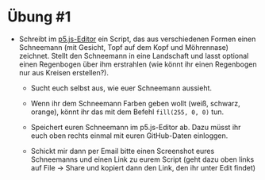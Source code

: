 # Übung #1

* Schreibt im [p5.js-Editor](https://editor.p5js.org/) ein Script, das aus verschiedenen Formen einen Schneemann (mit Gesicht, Topf auf dem Kopf und Möhrennase) zeichnet. Stellt den Schneemann in eine Landschaft und lasst optional einen Regenbogen über ihm erstrahlen (wie könnt ihr einen Regenbogen nur aus Kreisen erstellen?).

  * Sucht euch selbst aus, wie euer Schneemann aussieht.

  * Wenn ihr dem Schneemann Farben geben wollt (weiß, schwarz, orange), könnt ihr das mit dem Befehl `fill(255, 0, 0)` tun.

  * Speichert euren Schneemann im p5.js-Editor ab. Dazu müsst ihr euch oben rechts einmal mit euren GitHub-Daten einloggen.

  * Schickt mir dann per Email bitte einen Screenshot eures Schneemanns und einen Link zu eurem Script (geht dazu oben links auf File -> Share und kopiert dann den Link, den ihr unter Edit findet)